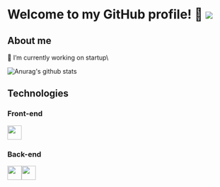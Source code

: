 # Welcome to my GitHub profile! 👋 ![](https://komarev.com/ghpvc/?username=jlukas99&label=Views&style=flat-square&color=red)

## About me
🔭 I’m currently working on startup\

![Anurag's github stats](https://github-readme-stats.vercel.app/api?username=jlukas99&hide=stars,contribs&count_private=true&show_icons=true&theme=graywhite)

## Technologies
### Front-end

<div style="display: flex;">
  <img height="32" width="32" src="https://cdn.worldvectorlogo.com/logos/flutter-logo.svg" />
</div>

### Back-end

<div style="display: flex;">
  <img height="32" width="32" src="https://firebase.google.com/downloads/brand-guidelines/PNG/logo-logomark.png" />
  <img height="32" width="32" src="https://www.gstatic.com/devrel-devsite/prod/ve2b3219effe11173b4515247c51c6c16382b215fde591b8f8db0b6d41c561ba8/cloud/images/social-icon-google-cloud-1200-630.png" />
</div>
